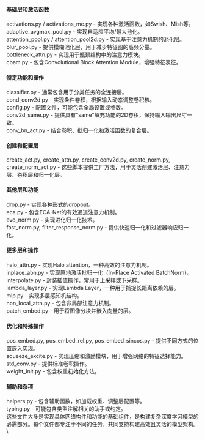 #### 基础层和激活函数
activations.py / activations_me.py - 实现各种激活函数，如Swish、Mish等。\
adaptive_avgmax_pool.py - 实现自适应平均/最大池化。\
attention_pool.py / attention_pool2d.py - 实现基于注意力机制的池化层。\
blur_pool.py - 提供模糊池化层，用于减少特征图的高频分量。\
bottleneck_attn.py - 实现用于瓶颈结构中的注意力模块。\
cbam.py - 包含Convolutional Block Attention Module，增强特征表征。
#### 特定功能和操作
classifier.py - 通常包含用于分类任务的全连接层。\
cond_conv2d.py - 实现条件卷积，根据输入动态调整卷积核。\
config.py - 配置文件，可能包含全局设置或参数。\
conv2d_same.py - 提供具有"same"填充功能的2D卷积，保持输入输出尺寸一致。\
conv_bn_act.py - 结合卷积、批归一化和激活函数的复合层。
#### 创建和配置层
create_act.py, create_attn.py, create_conv2d.py, create_norm.py, create_norm_act.py - 这些脚本提供工厂方法，用于灵活创建激活层、注意力层、卷积层和归一化层。
#### 其他层和功能
drop.py - 实现各种形式的dropout。\
eca.py - 包含ECA-Net的有效通道注意力机制。\
evo_norm.py - 实现进化归一化技术。\
fast_norm.py, filter_response_norm.py - 提供快速归一化和过滤器响应归一化。
#### 更多层和操作
halo_attn.py - 实现Halo attention，一种高效的注意力机制。\
inplace_abn.py - 实现原地激活批归一化（In-Place Activated BatchNorm）。\
interpolate.py - 封装插值操作，常用于上采样或下采样。\
lambda_layer.py - 实现Lambda Layer，一种用于捕捉长距离依赖的层。\
mlp.py - 实现多层感知机结构。\
non_local_attn.py - 包含非局部注意力机制。\
patch_embed.py - 用于将图像分块并嵌入向量的层。
#### 优化和特殊操作
pos_embed.py, pos_embed_rel.py, pos_embed_sincos.py - 提供不同方式的位置嵌入实现。\
squeeze_excite.py - 实现压缩和激励模块，用于增强网络的特征选择能力。\
std_conv.py - 提供标准卷积操作。\
weight_init.py - 包含权重初始化方法。
#### 辅助和杂项
helpers.py - 包含辅助函数，如加载权重、调整层配置等。\
typing.py - 可能包含类型注解相关的助手或约定。\
这些文件大多是实现具体网络构件和功能的基础组件，是构建复杂深度学习模型的必需部分。每个文件都专注于不同的任务，共同支持构建高效且灵活的模型架构。\